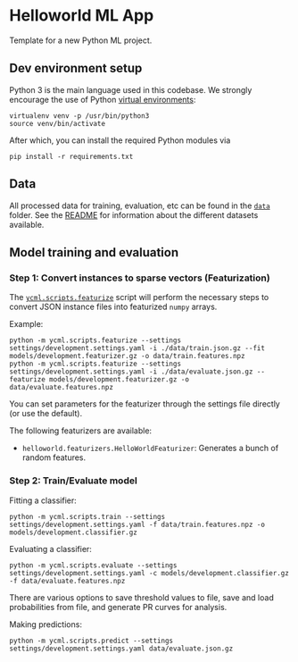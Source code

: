 # Helloworld ML App

Template for a new Python ML project.

## Dev environment setup

Python 3 is the main language used in this codebase.
We strongly encourage the use of Python [virtual environments](http://docs.python-guide.org/en/latest/dev/virtualenvs/):

    virtualenv venv -p /usr/bin/python3
    source venv/bin/activate

After which, you can install the required Python modules via

    pip install -r requirements.txt

## Data

All processed data for training, evaluation, etc can be found in the [`data`](data/) folder.
See the [README](data/README.md) for information about the different datasets available.

## Model training and evaluation

### Step 1: Convert instances to sparse vectors (Featurization)

The [`ycml.scripts.featurize`](../ycml/scripts/featurize.py) script will perform the necessary steps to convert JSON instance files into featurized `numpy` arrays.

Example:

    python -m ycml.scripts.featurize --settings settings/development.settings.yaml -i ./data/train.json.gz --fit models/development.featurizer.gz -o data/train.features.npz
    python -m ycml.scripts.featurize --settings settings/development.settings.yaml -i ./data/evaluate.json.gz --featurize models/development.featurizer.gz -o data/evaluate.features.npz

You can set parameters for the featurizer through the settings file directly (or use the default).

The following featurizers are available:

- `helloworld.featurizers.HelloWorldFeaturizer`: Generates a bunch of random features.

### Step 2: Train/Evaluate model

Fitting a classifier:

    python -m ycml.scripts.train --settings settings/development.settings.yaml -f data/train.features.npz -o models/development.classifier.gz

Evaluating a classifier:

    python -m ycml.scripts.evaluate --settings settings/development.settings.yaml -c models/development.classifier.gz -f data/evaluate.features.npz

There are various options to save threshold values to file, save and load probabilities from file, and generate PR curves for analysis.

Making predictions:

    python -m ycml.scripts.predict --settings settings/development.settings.yaml data/evaluate.json.gz
